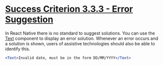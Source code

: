 # [Success Criterion 3.3.3 - Error Suggestion](https://www.w3.org/WAI/WCAG21/Understanding/error-suggestion.html)

In React Native there is no standard to suggest solutions. You can use the [Text](https://reactnative.dev/docs/text) component to display an error solution. Whenever an error occurs and a solution is shown, users of assistive technologies should also be able to identify this.

```jsx
<Text>Invalid date, must be in the form DD/MM/YYYY</Text>
```
